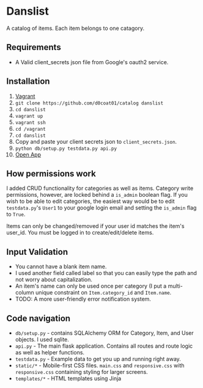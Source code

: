 # Danslist

A catalog of items. Each item belongs to one catagory.
## Requirements
* A Valid client_secrets json file from Google's oauth2 service.

## Installation
1. [Vagrant](https://www.vagrantup.com/)
2. `git clone https://github.com/d0coat01/catalog danslist`
3. `cd danslist`
4. `vagrant up`
5. `vagrant ssh`
6. `cd /vagrant`
7. `cd danslist`
8. Copy and paste your client secrets json to `client_secrets.json`.
9. `python db/setup.py testdata.py api.py`
10. [Open App](http://localhost:5000/)

## How permissions work
I added CRUD functionality for categories as well as items. Category write permissions, however, are locked behind a `is_admin` boolean flag. If you wish to be able to edit categories, the easiest way would be to edit `testdata.py`'s `User1` to your google login email and setting the `is_admin` flag to `True`.

Items can only be changed/removed if your user id matches the item's user_id. You must be logged in to create/edit/delete items.

## Input Validation
* You cannot have a blank item name.
* I used another field called label so that you can easily type the path and not worry about capitalization.
* An item's name can only be used once per category (I put a multi-column unique constraint on `Item.category_id` and `Item.name`.
* TODO: A more user-friendly error notification system.

## Code navigation

* `db/setup.py` - contains SQLAlchemy ORM for Category, Item, and User objects. I used sqlite.
* `api.py` - The main flask application. Contains all routes and route logic as well as helper functions.
* `testdata.py` - Example data to get you up and running right away.
* `static/*` - Mobile-first CSS files. `main.css` and `responsive.css` with `responsive.css` containing styling for larger screens.
* `templates/*` - HTML templates using Jinja
